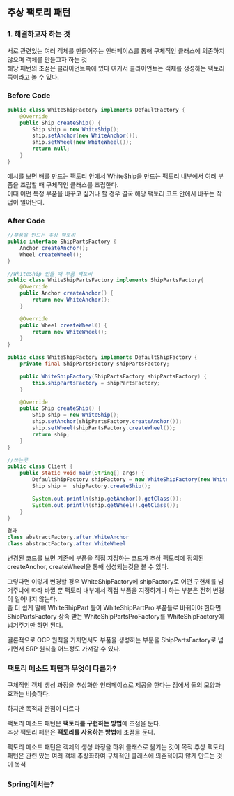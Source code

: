 ## 추상 팩토리 패턴

### 1. 해결하고자 하는 것
서로 관련있는 여러 객체를 만들어주는 인터페이스를 통해 구체적인 클래스에 의존하지 않으며 객체를 만들고자 하는 것  
해당 패턴의 초점은 클라이언트쪽에 있다 여기서 클라이언트는 객체를 생성하는 팩토리 쪽이라고 볼 수 있다.

### Before Code
```java
public class WhiteShipFactory implements DefaultFactory {
    @Override
    public Ship createShip() {
        Ship ship = new WhiteShip();
        ship.setAnchor(new WhiteAnchor());
        ship.setWheel(new WhiteWheel());
        return null;
    }
}
```
예시를 보면 배를 만드는 팩토리 안에서 WhiteShip을 만드는 팩토리 내부에서 여러 부품을 조립할 때 구체적인 클래스를 조립한다.  
이때 어떤 특정 부품을 바꾸고 싶거나 할 경우 결국 해당 팩토리 코드 안에서 바꾸는 작업이 일어난다.
### After Code
```java
//부품을 만드는 추상 팩토리
public interface ShipPartsFactory {
    Anchor createAnchor();
    Wheel createWheel();
}

//WhiteShip 만들 때 부품 팩토리
public class WhiteShipPartsFactory implements ShipPartsFactory{
    @Override
    public Anchor createAnchor() {
        return new WhiteAnchor();
    }

    @Override
    public Wheel createWheel() {
        return new WhiteWheel();
    }
}

public class WhiteShipFactory implements DefaultShipFactory {
    private final ShipPartsFactory shipPartsFactory;

    public WhiteShipFactory(ShipPartsFactory shipPartsFactory) {
        this.shipPartsFactory = shipPartsFactory;
    }

    @Override
    public Ship createShip() {
        Ship ship = new WhiteShip();
        ship.setAnchor(shipPartsFactory.createAnchor());
        ship.setWheel(shipPartsFactory.createWheel());
        return ship;
    }
}

//쓰는곳
public class Client {
    public static void main(String[] args) {
        DefaultShipFactory shipFactory = new WhiteShipFactory(new WhiteShipPartsFactory());
        Ship ship =  shipFactory.createShip();

        System.out.println(ship.getAnchor().getClass());
        System.out.println(ship.getWheel().getClass());
    }
}

결과
class abstractFactory.after.WhiteAnchor
class abstractFactory.after.WhiteWheel
```
변경된 코드를 보면 기존에 부품을 직접 지정하는 코드가 추상 팩토리에 정의된 createAnchor, createWheel을 통해 생성되는것을 볼 수 있다.  

그렇다면 이렇게 변경할 경우 WhiteShipFactory에 shipFactory로 어떤 구현체를 넘겨주냐에 따라 바뀔 뿐 팩토리 내부에서 직접 부품을 지정하거나 하는 부분은 전혀 변경이 일어나지 않는다.  
좀 더 쉽게 말해 WhiteShipPart 들이 WhiteShipPartPro 부품들로 바뀌어야 한다면 ShipPartsFactory 상속 받는 WhiteShipPartsProFactory를 WhiteShipFactory에 넘겨주기만 하면 된다.  

결론적으로 OCP 원칙을 가지면서도 부품을 생성하는 부분을 ShipPartsFactory로 넘기면서 SRP 원칙을 어느정도 가져갈 수 있다.

### 팩토리 메소드 패턴과 무엇이 다른가?
구체적인 객체 생성 과정을 추상화한 인터페이스로 제공을 한다는 점에서 둘의 모양과 효과는 비슷하다.

하지만 목적과 관점이 다르다  

팩토리 메소드 패턴은 **팩토리를 구현하는 방법**에 초점을 둔다.  
추상 팩토리 패턴은 **팩토리를 사용하는 방법**에 초점을 둔다.

팩토리 메소드 패턴은 객체의 생성 과정을 하위 클래스로 옮기는 것이 목적
추상 팩토리 패턴은 관련 있는 여러 객체 추상화하여 구체적인 클래스에 의존적이지 않게 만드는 것이 목적

### Spring에서는?
